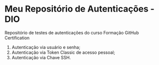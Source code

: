 # Meu Repositório de Autenticações - DIO

Repositório de testes de autenticações do curso Formação GitHub Certification

1. Autenticação via usuário e senha;
2. Autenticação via Token Classic de acesso pessoal;
3. Autenticação via Chave SSH.
